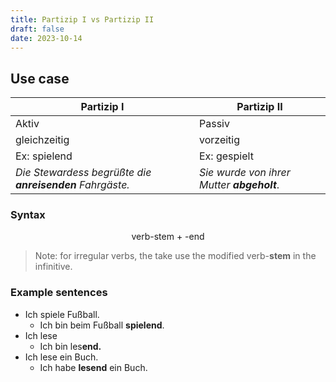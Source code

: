 ```yaml
---
title: Partizip I vs Partizip II
draft: false
date: 2023-10-14
---
```


## Use case
| Partizip I | Partizip II | 
| -------- | -------- | 
| Aktiv    | Passiv         | 
| gleichzeitig  | vorzeitig         | 
| Ex: spielend | Ex: gespielt|
|_Die Stewardess begrüßte die **anreisenden** Fahrgäste._|_Sie wurde von ihrer Mutter **abgeholt**_.|
### Syntax

$$
\text{verb-stem + -end}
$$

> Note:  for irregular verbs, the take use the modified verb-**stem** in the infinitive. 
### Example sentences
- Ich spiele Fußball. 
	- Ich bin beim Fußball **spielend**. 
- Ich lese
	- Ich bin les**end.** 
- Ich lese ein Buch.
	- Ich habe **lesend** ein Buch. 




